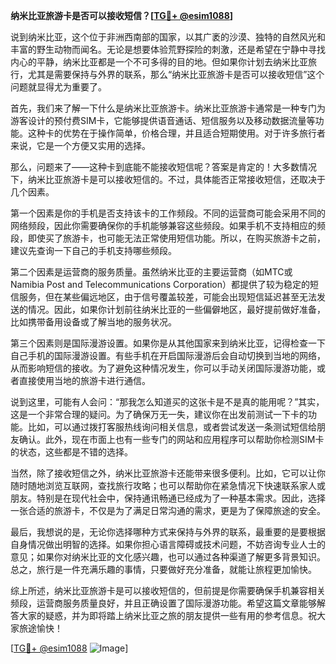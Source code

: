 **纳米比亚旅游卡是否可以接收短信？[[TG💪+ @esim1088](https://t.me/s/esim1088)]**

说到纳米比亚，这个位于非洲西南部的国家，以其广袤的沙漠、独特的自然风光和丰富的野生动物而闻名。无论是想要体验荒野探险的刺激，还是希望在宁静中寻找内心的平静，纳米比亚都是一个不可多得的目的地。但如果你计划去纳米比亚旅行，尤其是需要保持与外界的联系，那么“纳米比亚旅游卡是否可以接收短信”这个问题就显得尤为重要了。

首先，我们来了解一下什么是纳米比亚旅游卡。纳米比亚旅游卡通常是一种专门为游客设计的预付费SIM卡，它能够提供语音通话、短信服务以及移动数据流量等功能。这种卡的优势在于操作简单，价格合理，并且适合短期使用。对于许多旅行者来说，它是一个方便又实用的选择。

那么，问题来了——这种卡到底能不能接收短信呢？答案是肯定的！大多数情况下，纳米比亚旅游卡是可以接收短信的。不过，具体能否正常接收短信，还取决于几个因素。

第一个因素是你的手机是否支持该卡的工作频段。不同的运营商可能会采用不同的网络频段，因此你需要确保你的手机能够兼容这些频段。如果手机不支持相应的频段，即使买了旅游卡，也可能无法正常使用短信功能。所以，在购买旅游卡之前，建议先查询一下自己的手机支持哪些频段。

第二个因素是运营商的服务质量。虽然纳米比亚的主要运营商（如MTC或Namibia Post and Telecommunications Corporation）都提供了较为稳定的短信服务，但在某些偏远地区，由于信号覆盖较差，可能会出现短信延迟甚至无法发送的情况。因此，如果你计划前往纳米比亚的一些偏僻地区，最好提前做好准备，比如携带备用设备或了解当地的服务状况。

第三个因素则是国际漫游设置。如果你是从其他国家来到纳米比亚，记得检查一下自己手机的国际漫游设置。有些手机在开启国际漫游后会自动切换到当地的网络，从而影响短信的接收。为了避免这种情况发生，你可以手动关闭国际漫游功能，或者直接使用当地的旅游卡进行通信。

说到这里，可能有人会问：“那我怎么知道买的这张卡是不是真的能用呢？”其实，这是一个非常合理的疑问。为了确保万无一失，建议你在出发前测试一下卡的功能。比如，可以通过拨打客服热线询问相关信息，或者尝试发送一条测试短信给朋友确认。此外，现在市面上也有一些专门的网站和应用程序可以帮助你检测SIM卡的状态，这些都是不错的选择。

当然，除了接收短信之外，纳米比亚旅游卡还能带来很多便利。比如，它可以让你随时随地浏览互联网，查找旅行攻略；也可以帮助你在紧急情况下快速联系家人或朋友。特别是在现代社会中，保持通讯畅通已经成为了一种基本需求。因此，选择一张合适的旅游卡，不仅是为了满足日常沟通的需求，更是为了保障旅途的安全。

最后，我想说的是，无论你选择哪种方式来保持与外界的联系，最重要的是要根据自身情况做出明智的选择。如果你担心语言障碍或技术问题，不妨咨询专业人士的意见；如果你对纳米比亚的文化感兴趣，也可以通过各种渠道了解更多背景知识。总之，旅行是一件充满乐趣的事情，只要做好充分准备，就能让旅程更加愉快。

综上所述，纳米比亚旅游卡是可以接收短信的，但前提是你需要确保手机兼容相关频段，运营商服务质量良好，并且正确设置了国际漫游功能。希望这篇文章能够解答大家的疑惑，并为即将踏上纳米比亚之旅的朋友提供一些有用的参考信息。祝大家旅途愉快！

[[TG💪+ @esim1088](https://t.me/s/esim1088) ![Image](https://i.postimg.cc/4NQfJmqS/Snipaste-2025-05-13-00-14-12.png)]